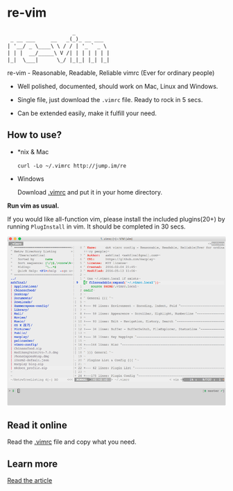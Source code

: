 # re-vim
                         _
     _ __ ___     __   _(_)_ __ ___
    | '__/ _ \____\ \ / / | '_ ` _ \
    | | |  __/_____\ V /| | | | | | |
    |_|  \___|      \_/ |_|_| |_| |_|

re-vim - Reasonable, Readable, Reliable vimrc (Ever for ordinary people)

- Well polished, documented, should work on Mac, Linux and Windows.

- Single file, just download the `.vimrc` file. Ready to rock in 5 secs.

- Can be extended easily, make it fulfill your need.

## How to use?

- *nix & Mac

    `curl -Lo ~/.vimrc http://jump.im/re`

- Windows

    Download [.vimrc](https://raw.githubusercontent.com/ashfinal/vimrc-config/master/.vimrc) and put it in your home directory.

**Run vim as usual.**

If you would like all-function vim, please install the included plugins(20+) by running `PlugInstall` in vim. It should be completed in 30 secs.

![screenshot](./screenshot.png)

## Read it online

Read the [.vimrc](http://macplay.github.io/attachment/vimrc.html) file and copy what you need.

## Learn more

[Read the article](http://macplay.github.io/cool-software/share-my-dot-vimrc-config/)
